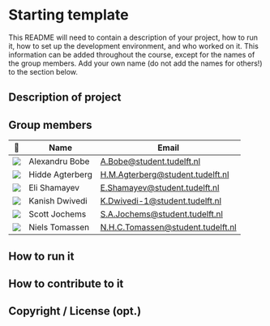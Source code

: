 # Starting template

This README will need to contain a description of your project, how to run it, how to set up the development environment, and who worked on it.
This information can be added throughout the course, except for the names of the group members.
Add your own name (do not add the names for others!) to the section below.

## Description of project

## Group members

| 📸 | Name | Email |
|---|---|---|
| ![](https://eu.ui-avatars.com/api/?name=AB&length=4&size=50&color=DDD&background=777&font-size=0.325) | Alexandru Bobe | A.Bobe@student.tudelft.nl |
| ![](https://secure.gravatar.com/avatar/f6bf78c34755ce189d56a30451e710ba?s=50&d=identicon) | Hidde Agterberg | H.M.Agterberg@student.tudelft.nl |
| ![](https://i.imgur.com/wlG5eL4.png) | Eli Shamayev | E.Shamayev@student.tudelft.nl |
| ![](https://eu.ui-avatars.com/api/?name=KD&length=4&size=50&color=DDD&background=777&font-size=0.325) | Kanish Dwivedi | K.Dwivedi-1@student.tudelft.nl |
| ![](https://secure.gravatar.com/avatar/b913655734ba5ca854506985c282140b?s=50&d=identicon) | Scott Jochems | S.A.Jochems@student.tudelft.nl |
| ![](https://secure.gravatar.com/avatar/8f9344ba6afd751ed94eae0c1ce68b81?s=50&d=identicon) | Niels Tomassen | N.H.C.Tomassen@student.tudelft.nl |

<!-- Instructions (remove once assignment has been completed -->
<!-- - Add (only!) your own name to the table above (use Markdown formatting) -->
<!-- - Mention your *student* email address -->
<!-- - Preferably add a recognisable photo, otherwise add your GitLab photo -->
<!-- - (please make sure the photos have the same size) --> 

## How to run it

## How to contribute to it

## Copyright / License (opt.)
